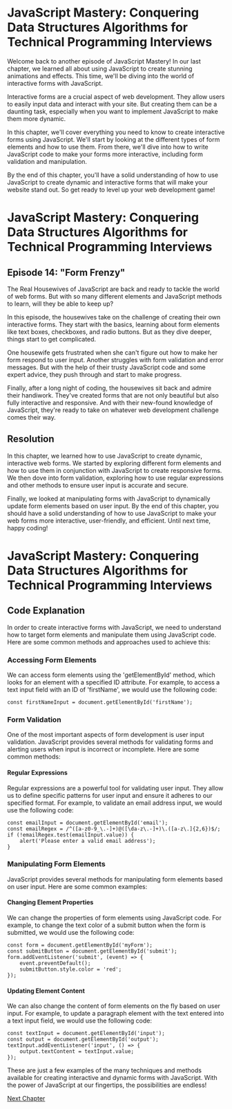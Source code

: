 # JavaScript Mastery: Conquering Data Structures Algorithms for Technical Programming Interviews

Welcome back to another episode of JavaScript Mastery! In our last chapter, we learned all about using JavaScript to create stunning animations and effects. This time, we'll be diving into the world of interactive forms with JavaScript.

Interactive forms are a crucial aspect of web development. They allow users to easily input data and interact with your site. But creating them can be a daunting task, especially when you want to implement JavaScript to make them more dynamic.

In this chapter, we'll cover everything you need to know to create interactive forms using JavaScript. We'll start by looking at the different types of form elements and how to use them. From there, we'll dive into how to write JavaScript code to make your forms more interactive, including form validation and manipulation.

By the end of this chapter, you'll have a solid understanding of how to use JavaScript to create dynamic and interactive forms that will make your website stand out. So get ready to level up your web development game!
# JavaScript Mastery: Conquering Data Structures Algorithms for Technical Programming Interviews

## Episode 14: "Form Frenzy"

The Real Housewives of JavaScript are back and ready to tackle the world of web forms. But with so many different elements and JavaScript methods to learn, will they be able to keep up?

In this episode, the housewives take on the challenge of creating their own interactive forms. They start with the basics, learning about form elements like text boxes, checkboxes, and radio buttons. But as they dive deeper, things start to get complicated.

One housewife gets frustrated when she can't figure out how to make her form respond to user input. Another struggles with form validation and error messages. But with the help of their trusty JavaScript code and some expert advice, they push through and start to make progress.

Finally, after a long night of coding, the housewives sit back and admire their handiwork. They've created forms that are not only beautiful but also fully interactive and responsive. And with their new-found knowledge of JavaScript, they're ready to take on whatever web development challenge comes their way.

## Resolution

In this chapter, we learned how to use JavaScript to create dynamic, interactive web forms. We started by exploring different form elements and how to use them in conjunction with JavaScript to create responsive forms. We then dove into form validation, exploring how to use regular expressions and other methods to ensure user input is accurate and secure.

Finally, we looked at manipulating forms with JavaScript to dynamically update form elements based on user input. By the end of this chapter, you should have a solid understanding of how to use JavaScript to make your web forms more interactive, user-friendly, and efficient. Until next time, happy coding!
# JavaScript Mastery: Conquering Data Structures Algorithms for Technical Programming Interviews

## Code Explanation

In order to create interactive forms with JavaScript, we need to understand how to target form elements and manipulate them using JavaScript code. Here are some common methods and approaches used to achieve this:

### Accessing Form Elements
We can access form elements using the 'getElementById' method, which looks for an element with a specified ID attribute. For example, to access a text input field with an ID of 'firstName', we would use the following code:

```
const firstNameInput = document.getElementById('firstName');
```

### Form Validation
One of the most important aspects of form development is user input validation. JavaScript provides several methods for validating forms and alerting users when input is incorrect or incomplete. Here are some common methods:

#### Regular Expressions
Regular expressions are a powerful tool for validating user input. They allow us to define specific patterns for user input and ensure it adheres to our specified format. For example, to validate an email address input, we would use the following code:
```
const emailInput = document.getElementById('email');
const emailRegex = /^([a-z0-9_\.-]+)@([\da-z\.-]+)\.([a-z\.]{2,6})$/;
if (!emailRegex.test(emailInput.value)) {
    alert('Please enter a valid email address');
}
```

### Manipulating Form Elements
JavaScript provides several methods for manipulating form elements based on user input. Here are some common examples:

#### Changing Element Properties
We can change the properties of form elements using JavaScript code. For example, to change the text color of a submit button when the form is submitted, we would use the following code:
```
const form = document.getElementById('myForm');
const submitButton = document.getElementById('submit');
form.addEventListener('submit', (event) => {
    event.preventDefault();
    submitButton.style.color = 'red';
});
```

#### Updating Element Content
We can also change the content of form elements on the fly based on user input. For example, to update a paragraph element with the text entered into a text input field, we would use the following code:
```
const textInput = document.getElementById('input');
const output = document.getElementById('output');
textInput.addEventListener('input', () => {
    output.textContent = textInput.value;
});
```

These are just a few examples of the many techniques and methods available for creating interactive and dynamic forms with JavaScript. With the power of JavaScript at our fingertips, the possibilities are endless!


[Next Chapter](15_Chapter15.md)